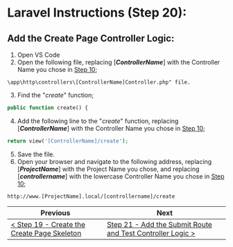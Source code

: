 # Laravel Instructions (Step 20):

## Add the Create Page Controller Logic:

1. Open VS Code
2. Open the following file, replacing [**_ControllerName_**] with the Controller Name you chose in [Step 10](laravel-10.md);

```
\app\http\controllers\[ControllerName]Controller.php" file.
```

3. Find the "_create_" function;

```PHP
public function create() {
```

4. Add the following line to the "_create_" function, replacing [**_ControllerName_**] with the Controller Name you chose in [Step 10](laravel-10.md);

```PHP
return view('[ControllerName]/create');
```

5. Save the file.
6. Open your browser and navigate to the following address, replacing [**_ProjectName_**] with the Project Name you chose, and replacing [**_controllername_**] with the lowercase Controller Name you chose in [Step 10](laravel-10.md);

```
http://www.[ProjectName].local/[controllername]/create
```

| Previous | Next |
| -------- | ---- |
| [< Step 19 - Create the Create Page Skeleton](laravel-19.md) | [Step 21 - Add the Submit Route and Test Controller Logic >](laravel-21.md) |